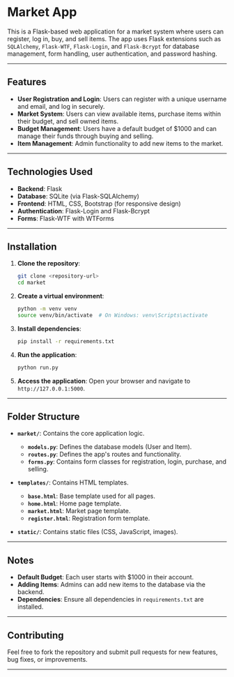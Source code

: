 # Market App

This is a Flask-based web application for a market system where users can register, log in, buy, and sell items. The app uses Flask extensions such as `SQLAlchemy`, `Flask-WTF`, `Flask-Login`, and `Flask-Bcrypt` for database management, form handling, user authentication, and password hashing.

---

## Features

- **User Registration and Login**: Users can register with a unique username and email, and log in securely.
- **Market System**: Users can view available items, purchase items within their budget, and sell owned items.
- **Budget Management**: Users have a default budget of $1000 and can manage their funds through buying and selling.
- **Item Management**: Admin functionality to add new items to the market.

---

## Technologies Used

- **Backend**: Flask
- **Database**: SQLite (via Flask-SQLAlchemy)
- **Frontend**: HTML, CSS, Bootstrap (for responsive design)
- **Authentication**: Flask-Login and Flask-Bcrypt
- **Forms**: Flask-WTF with WTForms

---

## Installation

1. **Clone the repository**:
   ```bash
   git clone <repository-url>
   cd market
   ```

2. **Create a virtual environment**:
   ```bash
   python -m venv venv
   source venv/bin/activate  # On Windows: venv\Scripts\activate
   ```

3. **Install dependencies**:
   ```bash
   pip install -r requirements.txt
   ```

4. **Run the application**:
   ```bash
   python run.py
   ```

5. **Access the application**:
   Open your browser and navigate to `http://127.0.0.1:5000`.

---

## Folder Structure

- **`market/`**: Contains the core application logic.
  - **`models.py`**: Defines the database models (User and Item).
  - **`routes.py`**: Defines the app's routes and functionality.
  - **`forms.py`**: Contains form classes for registration, login, purchase, and selling.

- **`templates/`**: Contains HTML templates.
  - **`base.html`**: Base template used for all pages.
  - **`home.html`**: Home page template.
  - **`market.html`**: Market page template.
  - **`register.html`**: Registration form template.

- **`static/`**: Contains static files (CSS, JavaScript, images).

---

## Notes

- **Default Budget**: Each user starts with $1000 in their account.
- **Adding Items**: Admins can add new items to the database via the backend.
- **Dependencies**: Ensure all dependencies in `requirements.txt` are installed.

---

## Contributing

Feel free to fork the repository and submit pull requests for new features, bug fixes, or improvements. 

---
